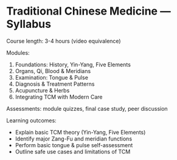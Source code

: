 # Traditional Chinese Medicine — Syllabus

Course length: 3-4 hours (video equivalence)

Modules:
1. Foundations: History, Yin-Yang, Five Elements
2. Organs, Qi, Blood & Meridians
3. Examination: Tongue & Pulse
4. Diagnosis & Treatment Patterns
5. Acupuncture & Herbs
6. Integrating TCM with Modern Care

Assessments: module quizzes, final case study, peer discussion

Learning outcomes:
- Explain basic TCM theory (Yin-Yang, Five Elements)
- Identify major Zang-Fu and meridian functions
- Perform basic tongue & pulse self-assessment
- Outline safe use cases and limitations of TCM
